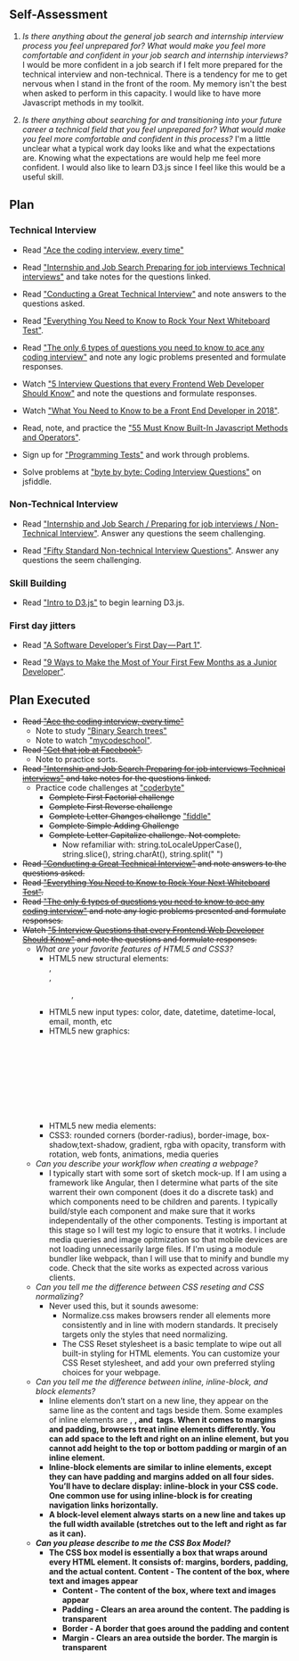 ## Self-Assessment
1. _Is there anything about the general job search and internship interview process you feel unprepared for? What would make you feel more comfortable and confident in your job search and internship interviews?_
  I would be more confident in a job search if I felt more prepared for the technical interview and non-technical. There is a tendency for me to get nervous when I stand in the front of the room. My memory isn't the best when asked to perform in this capacity. I would like to have more Javascript methods in my toolkit. 

2. _Is there anything about searching for and transitioning into your future career a technical field that you feel unprepared for? What would make you feel more comfortable and confident in this process?_
  I'm a little unclear what a typical work day looks like and what the expectations are. Knowing what the expectations are would help me feel more confident. I would also like to learn D3.js since I feel like this would be a useful skill.
  
## Plan
### Technical Interview
* Read ["Ace the coding interview, every time"](https://medium.com/@nickciubotariu/ace-the-coding-interview-every-time-d169ce1fd3fc)

* Read ["Internship and Job Search Preparing for job interviews Technical interviews"](https://www.learnhowtoprogram.com/internship-and-job-search/preparing-for-job-interviews/technical-interviews) and take notes for the questions linked.

* Read ["Conducting a Great Technical Interview"](http://www.hiringthing.com/2012/05/12/conducting-a-great-technical-interview.html) and note answers to the questions asked.

* Read ["Everything You Need to Know to Rock Your Next Whiteboard Test"](https://skillcrush.com/2016/03/29/rock-your-next-whiteboard-test/).

* Read ["The only 6 types of questions you need to know to ace any coding interview"]([https://www.byte-by-byte.com/six-software-engineering-interview-questions/) and note any logic problems presented and formulate responses.

* Watch ["5 Interview Questions that every Frontend Web Developer Should Know"](https://www.youtube.com/watch?v=0fFYacBQPbA) and note the questions and formulate responses.

* Watch ["What You Need to Know to be a Front End Developer in 2018"](https://www.youtube.com/watch?v=Xd7huBu39qk).

* Read, note, and practice the ["55 Must Know Built-In Javascript Methods and Operators"](https://gist.github.com/raineorshine/9513117.).

* Sign up for ["Programming Tests"](https://tests4geeks.com/programming-tests) and work through problems.


* Solve problems at ["byte by byte: Coding Interview Questions"](https://www.byte-by-byte.com/coding-interview-questions/) on jsfiddle.

### Non-Technical Interview
* Read ["Internship and Job Search / Preparing for job interviews / Non-Technical Interview"](https://www.learnhowtoprogram.com/internship-and-job-search/preparing-for-job-interviews/non-technical-interview). Answer any questions the seem challenging.

* Read ["Fifty Standard Non-technical Interview Questions"](https://github.com/HackYourFuture/alumni/wiki/Fifty-Standard-Non-technical-Interview-Questions). Answer any questions the seem challenging.

### Skill Building
* Read ["Intro to D3.js"](https://square.github.io/intro-to-d3/) to begin learning D3.js.

### First day jitters
* Read ["A Software Developer’s First Day — Part 1"](https://codeburst.io/a-software-developers-first-day-part-1-e1b42193633f).

* Read ["9 Ways to Make the Most of Your First Few Months as a Junior Developer"](https://medium.com/learn-love-code/9-ways-to-make-the-most-of-your-first-few-months-as-a-junior-developer-5c8234fb6403).

## Plan Executed
* ~~Read ["Ace the coding interview, every time"](https://medium.com/@nickciubotariu/ace-the-coding-interview-every-time-d169ce1fd3fc)~~
  - Note to study ["Binary Search trees"](https://www.geeksforgeeks.org/binary-search-tree-set-1-search-and-insertion/) 
  - Note to watch ["mycodeschool"](https://www.youtube.com/user/mycodeschool).  
* ~~Read ["Get that job at Facebook"](http://steve-yegge.blogspot.com/2008/03/get-that-job-at-google.html).~~
  - Note to practice sorts.
* ~~Read ["Internship and Job Search Preparing for job interviews Technical interviews"](https://www.learnhowtoprogram.com/internship-and-job-search/preparing-for-job-interviews/technical-interviews) and take notes for the questions linked.~~
  - Practice code challenges at ["coderbyte"](https://coderbyte.com/challenges)
    + ~~Complete First Factorial challenge~~
    + ~~Complete First Reverse challenge~~
    + ~~Complete Letter Changes challenge~~ ["fiddle"](https://jsfiddle.net/brenderbee/2cxrgaun/7/)
    + ~~Complete Simple Adding Challenge~~
    + ~~Complete Letter Capitalize challenge. Not complete.~~
      - Now refamiliar with: string.toLocaleUpperCase(), string.slice(), string.charAt(), string.split(" ")
* ~~Read ["Conducting a Great Technical Interview"](http://www.hiringthing.com/2012/05/12/conducting-a-great-technical-interview.html) and note answers to the questions asked.~~
* ~~Read ["Everything You Need to Know to Rock Your Next Whiteboard Test"](https://skillcrush.com/2016/03/29/rock-your-next-whiteboard-test/).~~
* ~~Read ["The only 6 types of questions you need to know to ace any coding interview"]([https://www.byte-by-byte.com/six-software-engineering-interview-questions/) and note any logic problems presented and formulate responses.~~
* ~~Watch ["5 Interview Questions that every Frontend Web Developer Should Know"](https://www.youtube.com/watch?v=0fFYacBQPbA) and note the questions and formulate responses.~~
  - _What are your favorite features of HTML5 and CSS3?_
    + HTML5 new structural elements: <aside>, <footer>, <figure>, <dialog>, <nav>, <progress>
    + HTML5 new input types: color, date, datetime, datetime-local, email, month, etc
    + HTML5 new graphics: <svg>, <canvas>
    + HTML5 new media elements: <audio>, <embed>, <source>, <video
    + CSS3: rounded corners (border-radius), border-image, box-shadow,text-shadow, gradient, rgba with opacity, transform with rotation, web fonts, animations, media queries
  - _Can you describe your workflow when creating a webpage?_
    + I typically start with some sort of sketch mock-up. If I am using a framework like Angular, then I determine what parts of the site warrent their own component (does it do a discrete task) and which components need to be children and parents. I typically build/style each component and make sure that it works independentally of the other components. Testing is important at this stage so I will test my logic to ensure that it wotrks. I include media queries and image opitmization so that mobile devices are not loading unnecessarily large files. If I'm using a module bundler like webpack, than I will use that to minify and bundle my code. Check that the site works as expected across various clients.
  - _Can you tell me the difference between CSS reseting and CSS normalizing?_
    + Never used this, but it sounds awesome:
      - Normalize.css makes browsers render all elements more consistently and in line with modern standards. It precisely targets only the styles that need normalizing.
      - The CSS Reset stylesheet is a basic template to wipe out all built-in styling for HTML elements. You can customize your CSS Reset stylesheet, and add your own preferred styling choices for your webpage.
  - _Can you tell me the difference between inline, inline-block, and block elements?_
    + Inline elements don’t start on a new line, they appear on the same line as the content and tags beside them. Some examples of inline elements are <span> , <strong>, and <img> tags. When it comes to margins and padding, browsers treat inline elements differently. You can add space to the left and right on an inline element, but you cannot add height to the top or bottom padding or margin of an inline element.
    + Inline-block elements are similar to inline elements, except they can have padding and margins added on all four sides. You’ll have to declare display: inline-block in your CSS code. One common use for using inline-block is for creating navigation links horizontally.
    + A block-level element always starts on a new line and takes up the full width available (stretches out to the left and right as far as it can).
  - _Can you please describe to me the CSS Box Model?﻿_
    + The CSS box model is essentially a box that wraps around every HTML element. It consists of: margins, borders, padding, and the actual content. Content - The content of the box, where text and images appear
      - Content - The content of the box, where text and images appear
      - Padding - Clears an area around the content. The padding is transparent
      - Border - A border that goes around the padding and content
      - Margin - Clears an area outside the border. The margin is transparent


